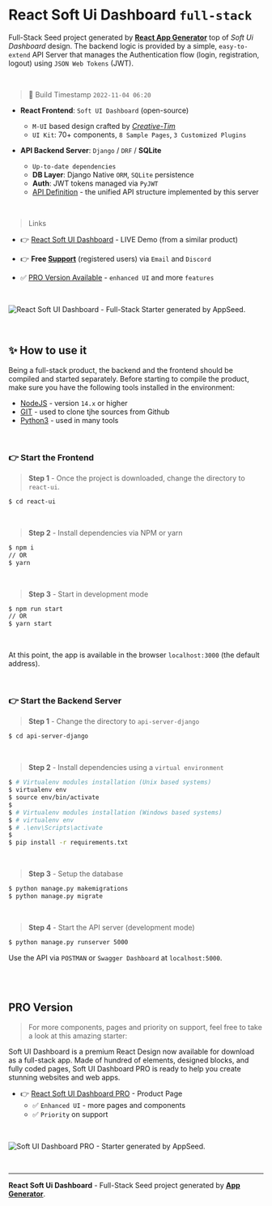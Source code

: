 # React Soft Ui Dashboard `full-stack`

Full-Stack Seed project generated by **[React App Generator](https://appseed.us/generator/react/)** top of *Soft Ui Dashboard* design. The backend logic is provided by a simple, `easy-to-extend` API Server that manages the Authentication flow (login, registration, logout) using `JSON Web Tokens` (JWT).

<br />

> 🚀 Build Timestamp `2022-11-04 06:20`

- **React Frontend**: `Soft UI Dashboard` (open-source)
  - `M-UI` based design crafted by *[Creative-Tim](https://bit.ly/3fKQZaL)*
  - `UI Kit`: 70+ components, `8 Sample Pages`, `3 Customized Plugins`
    

- **API Backend Server**: `Django` / `DRF` / **SQLite** 
  - `Up-to-date dependencies`
  - **DB Layer**: Django Native `ORM`, `SQLite` persistence
  - **Auth**: JWT tokens managed via `PyJWT`
  - [API Definition](https://docs.appseed.us/boilerplate-code/api-unified-definition) - the unified API structure implemented by this server


<br />

> Links

- 👉 [React Soft UI Dashboard](https://node-js-react-soft-dashboard.appseed-srv1.com/authentication/sign-in) - LIVE Demo (from a similar product)

- 👉 **Free [Support](https://appseed.us/support/)** (registered users) via `Email` and `Discord`
- ✅ [PRO Version Available](#pro-version) - `enhanced UI` and more `features`

<br />

![React Soft UI Dashboard - Full-Stack Starter generated by AppSeed.](https://user-images.githubusercontent.com/51070104/174486537-0b74913d-886c-45ae-8f99-4f1b0d6a13f4.png) 

<br >

## ✨ How to use it

Being a full-stack product, the backend and the frontend should be compiled and started separately. 
Before starting to compile the product, make sure you have the following tools installed in the environment:

- [NodeJS](https://nodejs.org/en/) - version `14.x` or higher
- [GIT](https://git-scm.com/) - used to clone tjhe sources from Github
- [Python3](https://www.python.org/) - used in many tools

<br />

### 👉 Start the Frontend 

> **Step 1** - Once the project is downloaded, change the directory to `react-ui`. 

```bash
$ cd react-ui
```

<br >

> **Step 2** - Install dependencies via NPM or yarn

```bash
$ npm i
// OR
$ yarn
```

<br />

> **Step 3** - Start in development mode

```bash
$ npm run start 
// OR
$ yarn start
```

<br />

At this point, the app is available in the browser `localhost:3000` (the default address).


<br /> 

### 👉 Start the Backend Server 

> **Step 1** - Change the directory to `api-server-django`

```bash
$ cd api-server-django
```

<br >

> **Step 2** - Install dependencies using a `virtual environment`

```bash
$ # Virtualenv modules installation (Unix based systems)
$ virtualenv env
$ source env/bin/activate
$
$ # Virtualenv modules installation (Windows based systems)
$ # virtualenv env
$ # .\env\Scripts\activate
$
$ pip install -r requirements.txt
```

<br />

> **Step 3** - Setup the database 

```bash
$ python manage.py makemigrations
$ python manage.py migrate
```

<br />

> **Step 4** - Start the API server (development mode)

```bash
$ python manage.py runserver 5000
```

Use the API via `POSTMAN` or `Swagger Dashboard` at `localhost:5000`.

<br />


<br />

## PRO Version

> For more components, pages and priority on support, feel free to take a look at this amazing starter:

Soft UI Dashboard is a premium React Design now available for download as a full-stack app. Made of hundred of elements, designed blocks, and fully coded pages, Soft UI Dashboard PRO is ready to help you create stunning websites and web apps.

- 👉 [React Soft UI Dashboard PRO](https://appseed.us/product/soft-ui-dashboard-pro/full-stack/) - Product Page
  - ✅ `Enhanced UI` - more pages and components
  - ✅ `Priority` on support

<br >

![Soft UI Dashboard PRO - Starter generated by AppSeed.](https://user-images.githubusercontent.com/51070104/170829870-8acde5af-849a-4878-b833-3be7e67cff2d.png)

<br />

---
**React Soft Ui Dashboard** - Full-Stack Seed project generated by **[App Generator](https://appseed.us/generator/)**.
